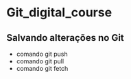 # Git_digital_course

## Salvando alterações no Git
* comando git push
* comando git pull
* comando git fetch


